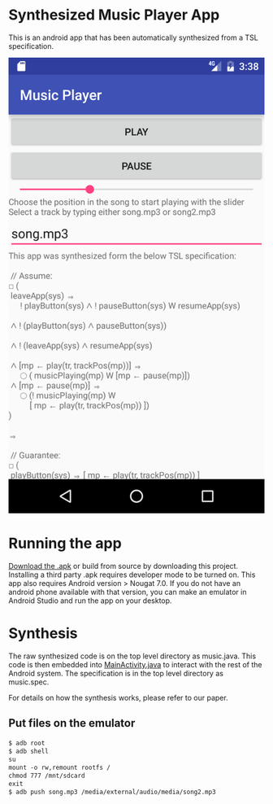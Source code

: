 # Synthesized Music Player App

This is an android app that has been automatically synthesized from a TSL specification.

![Screenshot of the app](DemoScreenshot.png)

# Running the app

[Download the .apk](https://drive.google.com/file/d/0B4bcBamuuNyxeU5LT3RGRlQxNW8/view?usp=sharing) or build from source by downloading this project. Installing a third party .apk requires developer mode to be turned on. This app also requires Android version > Nougat 7.0. If you do not have an android phone available with that version, you can make an emulator in Android Studio and run the app on your desktop.

# Synthesis

The raw synthesized code is on the top level directory as music.java. This code is then embedded into [MainActivity.java](/app/src/main/java/com/example/mark/myapplication/MainActivity.java) to interact with the rest of the Android system. The specification is in the top level directory as music.spec.

For details on how the synthesis works, please refer to our paper.

## Put files on the emulator

    $ adb root
    $ adb shell
    su
    mount -o rw,remount rootfs /
    chmod 777 /mnt/sdcard
    exit
    $ adb push song.mp3 /media/external/audio/media/song2.mp3
      

    